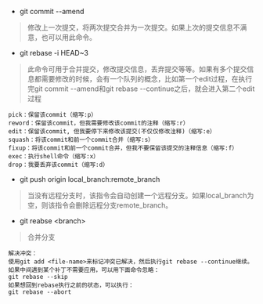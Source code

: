- git commit --amend
> 修改上一次提交，将两次提交合并为一次提交。如果上次的提交信息不满意，也可以用此命令。

- git rebase -i HEAD~3
> 此命令可用于合并提交，修改提交信息，丢弃提交等等。如果有多个提交信息都需要修改的时候，会有一个队列的概念，比如第一个edit过程，在执行完git commit --amend和git rebase --continue之后，就会进入第二个edit过程
```
pick：保留该commit（缩写:p）
reword：保留该commit，但我需要修改该commit的注释（缩写:r）
edit：保留该commit, 但我要停下来修改该提交(不仅仅修改注释)（缩写:e）
squash：将该commit和前一个commit合并（缩写:s）
fixup：将该commit和前一个commit合并，但我不要保留该提交的注释信息（缩写:f）
exec：执行shell命令（缩写:x）
drop：我要丢弃该commit（缩写:d）
```

- git push origin local_branch:remote_branch
> 当没有远程分支时，该指令会自动创建一个远程分支。如果local_branch为空，则该指令会删除远程分支remote_branch。


- git reabse  \<branch\>
> 合并分支
```
解决冲突：
使用git add <file-name>来标记冲突已解决，然后执行git rebase --continue继续。
如果中间遇到某个补丁不需要应用，可以用下面命令忽略：
git rebase --skip
如果想回到rebase执行之前的状态，可以执行：
git rebase --abort
```